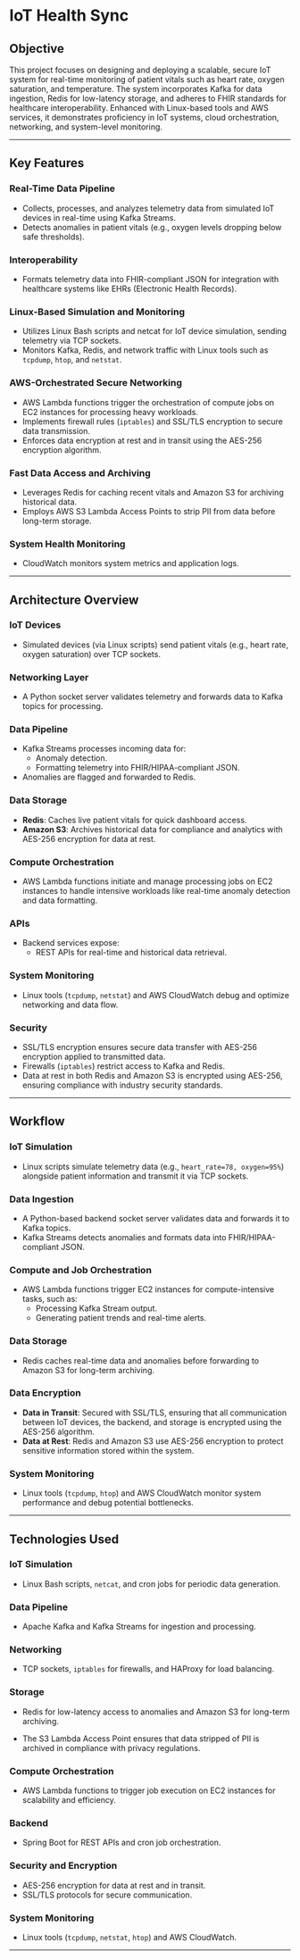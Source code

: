 # IoT Health Sync

## Objective

This project focuses on designing and deploying a scalable, secure IoT system for real-time monitoring of patient vitals such as heart rate, oxygen saturation, and temperature. The system incorporates Kafka for data ingestion, Redis for low-latency storage, and adheres to FHIR standards for healthcare interoperability. Enhanced with Linux-based tools and AWS services, it demonstrates proficiency in IoT systems, cloud orchestration, networking, and system-level monitoring.

---

## Key Features

### Real-Time Data Pipeline

- Collects, processes, and analyzes telemetry data from simulated IoT devices in real-time using Kafka Streams.
- Detects anomalies in patient vitals (e.g., oxygen levels dropping below safe thresholds).

### Interoperability

- Formats telemetry data into FHIR-compliant JSON for integration with healthcare systems like EHRs (Electronic Health Records).

### Linux-Based Simulation and Monitoring

- Utilizes Linux Bash scripts and netcat for IoT device simulation, sending telemetry via TCP sockets.
- Monitors Kafka, Redis, and network traffic with Linux tools such as `tcpdump`, `htop`, and `netstat`.

### AWS-Orchestrated Secure Networking

- AWS Lambda functions trigger the orchestration of compute jobs on EC2 instances for processing heavy workloads.
- Implements firewall rules (`iptables`) and SSL/TLS encryption to secure data transmission.
- Enforces data encryption at rest and in transit using the AES-256 encryption algorithm.

### Fast Data Access and Archiving

- Leverages Redis for caching recent vitals and Amazon S3 for archiving historical data.
- Employs AWS S3 Lambda Access Points to strip PII from data before long-term storage.

### System Health Monitoring

- CloudWatch monitors system metrics and application logs.

---

## Architecture Overview

### IoT Devices

- Simulated devices (via Linux scripts) send patient vitals (e.g., heart rate, oxygen saturation) over TCP sockets.

### Networking Layer

- A Python socket server validates telemetry and forwards data to Kafka topics for processing.

### Data Pipeline

- Kafka Streams processes incoming data for:
  - Anomaly detection.
  - Formatting telemetry into FHIR/HIPAA-compliant JSON.
- Anomalies are flagged and forwarded to Redis.

### Data Storage

- **Redis**: Caches live patient vitals for quick dashboard access.
- **Amazon S3**: Archives historical data for compliance and analytics with AES-256 encryption for data at rest.

### Compute Orchestration

- AWS Lambda functions initiate and manage processing jobs on EC2 instances to handle intensive workloads like real-time anomaly detection and data formatting.

### APIs

- Backend services expose:
  - REST APIs for real-time and historical data retrieval.

### System Monitoring

- Linux tools (`tcpdump`, `netstat`) and AWS CloudWatch debug and optimize networking and data flow.

### Security

- SSL/TLS encryption ensures secure data transfer with AES-256 encryption applied to transmitted data.
- Firewalls (`iptables`) restrict access to Kafka and Redis.
- Data at rest in both Redis and Amazon S3 is encrypted using AES-256, ensuring compliance with industry security standards.

---

## Workflow

### IoT Simulation

- Linux scripts simulate telemetry data (e.g., `heart_rate=78, oxygen=95%`) alongside patient information and transmit it via TCP sockets.

### Data Ingestion

- A Python-based backend socket server validates data and forwards it to Kafka topics.
- Kafka Streams detects anomalies and formats data into FHIR/HIPAA-compliant JSON.

### Compute and Job Orchestration

- AWS Lambda functions trigger EC2 instances for compute-intensive tasks, such as:
  - Processing Kafka Stream output.
  - Generating patient trends and real-time alerts.

### Data Storage

- Redis caches real-time data and anomalies before forwarding to Amazon S3 for long-term archiving.

### Data Encryption

- **Data in Transit**: Secured with SSL/TLS, ensuring that all communication between IoT devices, the backend, and storage is encrypted using the AES-256 algorithm.
- **Data at Rest**: Redis and Amazon S3 use AES-256 encryption to protect sensitive information stored within the system.

### System Monitoring

- Linux tools (`tcpdump`, `htop`) and AWS CloudWatch monitor system performance and debug potential bottlenecks.

---

## Technologies Used

### IoT Simulation

- Linux Bash scripts, `netcat`, and cron jobs for periodic data generation.

### Data Pipeline

- Apache Kafka and Kafka Streams for ingestion and processing.

### Networking

- TCP sockets, `iptables` for firewalls, and HAProxy for load balancing.

### Storage

- Redis for low-latency access to anomalies and Amazon S3 for long-term archiving.

- The S3 Lambda Access Point ensures that data stripped of PII is archived in compliance with privacy regulations.

### Compute Orchestration

- AWS Lambda functions to trigger job execution on EC2 instances for scalability and efficiency.

### Backend

- Spring Boot for REST APIs and cron job orchestration.

### Security and Encryption

- AES-256 encryption for data at rest and in transit.
- SSL/TLS protocols for secure communication.

### System Monitoring

- Linux tools (`tcpdump`, `netstat`, `htop`) and AWS CloudWatch.

---
